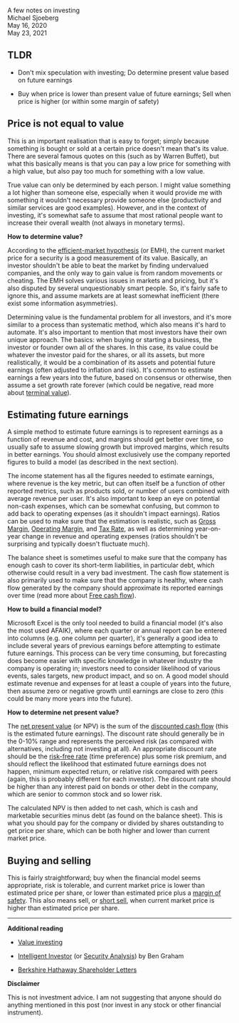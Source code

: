 A few notes on investing  
Michael Sjoeberg  
May 16, 2020  
May 23, 2021

## TLDR

- Don't mix speculation with investing; Do determine present value based on future earnings

- Buy when price is lower than present value of future earnings; Sell when price is higher (or within some margin of safety)

## Price is not equal to value

This is an important realisation that is easy to forget; simply because something is bought or sold at a certain price doesn't mean that's its value. There are several famous quotes on this (such as by Warren Buffet), but what this basically means is that you can pay a low price for something with a high value, but also pay too much for something with a low value.

True value can only be determined by each person. I might value something a lot higher than someone else, especially when it would provide me with something it wouldn't necessary provide someone else (productivity and similar services are good examples). However, and in the context of investing, it's somewhat safe to assume that most rational people want to increase their overall wealth (not always in monetary terms).

**How to determine value?**

According to the [efficient-market hypothesis](https://en.wikipedia.org/wiki/Efficient-market_hypothesis) (or EMH), the current market price for a security is a good measurement of its value. Basically, an investor shouldn't be able to beat the market by finding undervalued companies, and the only way to gain value is from random movements or cheating. The EMH solves various issues in markets and pricing, but it's also disputed by several unquestionably smart people. So, it's fairly safe to ignore this, and assume markets are at least somewhat inefficient (there exist some information asymmetries).

Determining value is the fundamental problem for all investors, and it's more similar to a process than systematic method, which also means it's hard to automate. It's also important to mention that most investors have their own unique approach. The basics: when buying or starting a business, the investor or founder own all of the shares. In this case, its value could be whatever the investor paid for the shares, or all its assets, but more realistically, it would be a combination of its assets and potential future earnings (often adjusted to inflation and risk). It's common to estimate earnings a few years into the future, based on consensus or otherwise, then assume a set growth rate forever (which could be negative, read more about [terminal value](https://en.wikipedia.org/wiki/Terminal_value_(finance))).

## Estimating future earnings

A simple method to estimate future earnings is to represent earnings as a function of revenue and cost, and margins should get better over time, so usually safe to assume slowing growth but improved margins, which results in better earnings. You should almost exclusively use the company reported figures to build a model (as described in the next section).

The income statement has all the figures needed to estimate earnings, where revenue is the key metric, but can often itself be a function of other reported metrics, such as products sold, or number of users combined with average revenue per user. It's also important to keep an eye on potential non-cash expenses, which can be somewhat confusing, but common to add back to operating expenses (as it shouldn't impact earnings). Ratios can be used to make sure that the estimation is realistic, such as [Gross Margin](https://en.wikipedia.org/wiki/Gross_margin), [Operating Margin](https://en.wikipedia.org/wiki/Operating_margin), and [Tax Rate](https://en.wikipedia.org/wiki/Tax_rate), as well as determining year-on-year change in revenue and operating expenses (ratios shouldn't be surprising and typically doesn't fluctuate much).

The balance sheet is sometimes useful to make sure that the company has enough cash to cover its short-term liabilities, in particular debt, which otherwise could result in a very bad investment. The cash flow statement is also primarily used to make sure that the company is healthy, where cash flow generated by the company should approximate its reported earnings over time (read more about [Free cash flow](https://en.wikipedia.org/wiki/Free_cash_flow)).

**How to build a financial model?**

Microsoft Excel is the only tool needed to build a financial model (it's also the most used AFAIK), where each quarter or annual report can be entered into columns (e.g. one column per quarter), it's generally a good idea to include several years of previous earnings before attempting to estimate future earnings. This process can be very time consuming, but forecasting does become easier with specific knowledge in whatever industry the company is operating in; investors need to consider likelihood of various events, sales targets, new product impact, and so on. A good model should estimate revenue and expenses for at least a couple of years into the future, then assume zero or negative growth until earnings are close to zero (this could be many more years into the future).

**How to determine net present value?**

The [net present value](https://en.wikipedia.org/wiki/Net_present_value) (or NPV) is the sum of the [discounted cash flow](https://en.wikipedia.org/wiki/Discounted_cash_flow) (this is the estimated future earnings). The discount rate should generally be in the 0-10% range and represents the perceived risk (as compared with alternatives, including not investing at all). An appropriate discount rate should be the [risk-free rate](https://en.wikipedia.org/wiki/Risk-free_interest_rate) (time preference) plus some risk premium, and should reflect the likelihood that estimated future earnings does not happen, minimum expected return, or relative risk compared with peers (again, this is probably different for each investor). The discount rate should be higher than any interest paid on bonds or other debt in the company, which are senior to common stock and so lower risk.

The calculated NPV is then added to net cash, which is cash and marketable securities minus debt (as found on the balance sheet). This is what you should pay for the company or divided by shares outstanding to get price per share, which can be both higher and lower than current market price.

## Buying and selling

This is fairly straightforward; buy when the financial model seems appropriate, risk is tolerable, and current market price is lower than estimated price per share, or lower than estimated price plus a [margin of safety](https://www.investopedia.com/terms/m/marginofsafety.asp). This also means sell, or [short sell](https://en.wikipedia.org/wiki/Short_(finance)), when current market price is higher than estimated price per share.

---

**Additional reading**

- [Value investing](https://en.wikipedia.org/wiki/Value_investing)

- [Intelligent Investor](https://amzn.to/3cHq5yA) (or [Security Analysis](https://amzn.to/2IBl0tv)) by Ben Graham

- [Berkshire Hathaway Shareholder Letters](https://www.berkshirehathaway.com/letters/letters.html)

**Disclaimer**

This is not investment advice. I am not suggesting that anyone should do anything mentioned in this post (nor invest in any stock or other financial instrument).
